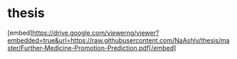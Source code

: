 # thesis
[embed]https://drive.google.com/viewerng/viewer?embedded=true&url=https://raw.githubusercontent.com/NaAshly/thesis/master/Further-Medicine-Promotion-Prediction.pdf[/embed]

